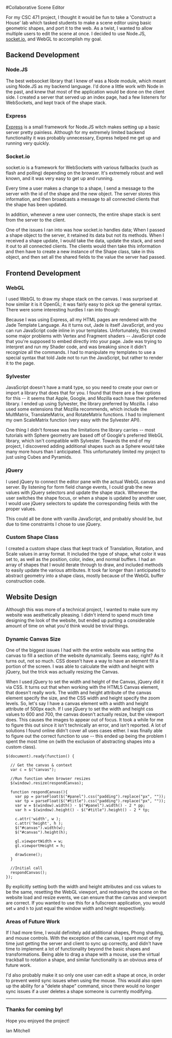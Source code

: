 #Collaborative Scene Editor

For my CSC 471 project, I thought it would be fun to take a 'Construct a House' lab which tasked students to make a scene editor using basic geometric shapes, and port it to the web. As a twist, I wanted to allow multiple users to edit the scene at once. I decided to use Node.JS, [socket.io](http://socket.io), and WebGL to accomplish my goal.


## Backend Development

### Node.JS

The best websocket library that I knew of was a Node module, which meant using Node.JS as my backend language. I'd done a little work with Node in the past, and knew that most of the application would be done on the client side. I created a server that served up an index page, had a few listeners for WebSockets, and kept track of the shape stack.

### Express

[Express](http://expressjs.com) is a small framework for Node.JS witch makes setting up a basic server pretty painless. Although for my extremely limited backend functionality it was probably unnecessary, Express helped me get up and running very quickly.

### Socket.io

socket.io is a framework for WebSockets with various fallbacks (such as flash and polling) depending on the browser. It's extremely robust and well known, and it was very easy to get up and running.

Every time a user makes a change to a shape, I send a message to the server with the id of the shape and the new object. The server stores this information, and then broadcasts a message to all connected clients that the shape has been updated.

In addition, whenever a new user connects, the entire shape stack is sent from the server to the client.

One of the issues I ran into was how socket.io handles data; When I passed a shape object to the server, it retained its data but not its methods. When I received a shape update, I would take the data, update the stack, and send it out to all connected clients. The clients would then take this information and then have to create a new instance of the Shape class, take in this object, and then set all the shared fields to the value the server had passed.


## Frontend Development

### WebGL

I used WebGL to draw my shape stack on the canvas. I was surprised at how similar it is it OpenGL; it was fairly easy to pick up the general syntax. There were some interesting hurdles I ran into though:

Because I was using Express, all my HTML pages are rendered with the Jade Template Language. As it turns out, Jade is itself JavaScript, and you can run JavaScript code inline in your templates. Unfortunately, this created some major problems with Vertex and Fragment shaders -- JavaScript code that you're supposed to embed directly into your page. Jade was trying to interpret and run my Shader code, and was breaking since it didn't recognize all the commands. I had to manipulate my templates to use a special syntax that told Jade not to run the JavaScript, but rather to render it to the page.

### Sylvester

JavaScript doesn't have a mat4 type, so you need to create your own or import a library that does that for you. I found that there are a few options for this -- it seems that Apple, Google, and Mozilla each have their preferred library. I ended up using Sylvester, the library preferred by Mozilla. I also used some extensions that Mozilla recommends, which include the MultMatrix, TranslateMatrix, and RotateMatrix functions. I had to implement my own ScaleMatrix function (very easy with the Sylvester API).

One thing I didn't foresee was the limitations the library carries -- most tutorials with Sphere geometry are based off of Google's preferred WebGL library, which isn't compatible with Sylvester. Towards the end of my project, I discovered adding additional shapes such as a Sphere would take many more hours than I anticipated. This unfortunately limited my project to just using Cubes and Pyramids.

### jQuery

I used jQuery to connect the editor pane with the actual WebGL canvas and server. By listening for form field change events, I could grab the new values with jQuery selectors and update the shape stack. Whenever the user switches the shape focus, or when a shape is updated by another user, I would use jQuery selectors to update the corresponding fields with the proper values.

This could all be done with vanilla JavaScript, and probably should be, but due to time constraints I chose to use jQuery.

### Custom Shape Class

I created a custom shape class that kept track of Translation, Rotation, and Scale values in array format. It included the type of shape, what color it was set to, as well as the position, color, index, and normal buffers. I had an array of shapes that I would iterate through to draw, and included methods to easily update the various attributes. It took far longer than I anticipated to abstract geometry into a shape class, mostly because of the WebGL buffer construction code.

## Website Design

Although this was more of a technical project, I wanted to make sure my website was aesthetically pleasing. I didn't intend to spend much time designing the look of the website, but ended up putting a considerable amount of time on what you'd think would be trivial things.

### Dynamic Canvas Size

One of the biggest issues I had with the entire website was setting the canvas to fill a section of the website dynamically. Seems easy, right? As it turns out, not so much. CSS doesn't have a way to have an element fill a portion of the screen. I was able to calculate the width and height with jQuery, but the trick was actually resizing the Canvas.

When I used jQuery to set the width and height of the Canvas, jQuery did it via CSS. It turns out that when working with the HTML5 Canvas element, that doesn't really work. The width and height attribute of the canvas element specify the size, and the CSS width and height specify the zoom levels. So, let's say I have a canvas element with a width and height attribute of 500px each. If I use jQuery to set the width and height css values to 600 and 700, the canvas doesn't actually resize, but the viewport does. This causes the images to appear out of focus. It took a while for me to figure this out since it isn't technically an error, and isn't reported. A lot of solutions I found online didn't cover all uses cases either. I was finally able to figure out the correct function to use -- this ended up being the problem I spent the most time on (with the exclusion of abstracting shapes into a custom class).

    $(document).ready(function() {

      // Get the canvas & context
      var c = $("canvas");

      //Run function when browser resizes
      $(window).resize(respondCanvas);

      function respondCanvas(){
        var pp = parseFloat($("#panel").css("padding").replace("px", ""));
        var tp = parseFloat($("#title").css("padding").replace("px", ""));
        var w = $(window).width() - $("#panel").width() - 2 * pp;
        var h = $(window).height() - $("#title").height() - 2 * tp;

        c.attr('width', w );
        c.attr('height', h );
        $("#canvas").width(w);
        $("#canvas").height(h);

        gl.viewportWidth = w;
        gl.viewportHeight = h;

        drawScene();
      }

      //Initial call
      respondCanvas();
    });

By explicitly setting both the width and height attributes and css values to be the same, resetting the WebGL viewport, and redrawing the scene on the website load and resize events, we can ensure that the canvas and viewport are correct. If you wanted to use this for a fullscreen application, you would set `w` and `h` to just equal the window width and height respectively.

### Areas of Future Work

If I had more time, I would definitely add additional shapes, Phong shading, and mouse controls. With the exception of the canvas, I spent most of my time just getting the server and client to sync up correctly, and didn't have time to implement a lot of functionality beyond the basic shapes and transformations. Being able to drag a shape with a mouse, use the virtual trackball to rotation a shape, and similar functionality is an obvious area of future work.

I'd also probably make it so only one user can edit a shape at once, in order to prevent weird sync issues when using the mouse. This would also open up the ability for a "delete shape" command, since there would no longer sync issues if a user deletes a shape someone is currently modifying.

----

### Thanks for coming by!

Hope you enjoyed the project!

Ian Mitchell
